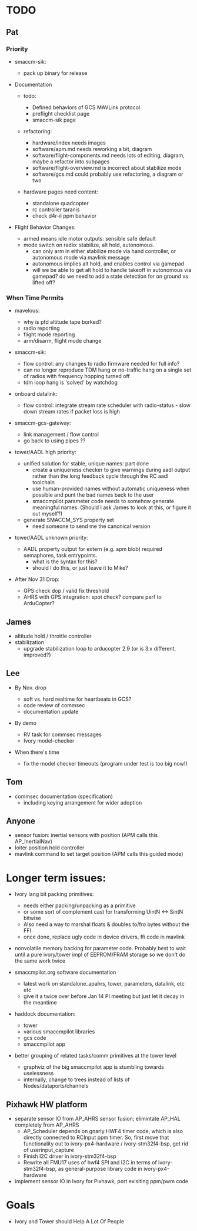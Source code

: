 # TODO

## Pat

### Priority

- smaccm-sik:
    - pack up binary for release

- Documentation
    - todo:
        - Defined behaviors of GCS MAVLink protocol
        - preflight checklist page
        - smaccm-sik page

    - refactoring:
        - hardware/index needs images
        - software/apm.md needs reworking a bit, diagram
        - software/flight-components.md needs lots of editing, diagram, maybe
          a refactor into subpages
        - software/flight-overview.md is incorrect about stabilize mode
        - software/gcs.md could probably use refactoring, a diagram or two

    - hardware pages need content:
        - standalone quadcopter
        - rc controller taranis
        - check d4r-ii ppm behavior

- Flight Behavior Changes:
    - armed means idle motor outputs: sensible safe default
    - mode switch on radio: stabilize, alt hold, autonomous.
        - can only arm in either stabilize mode via hand controller,
          or autonomous mode via mavlink message
        - autonomous implies alt hold, and enables control via gamepad
        - will we be able to get alt hold to handle takeoff in autonomous via
          gamepad? do we need to add a state detection for on ground vs lifted
          off?

### When Time Permits

- mavelous:
    - why is pfd altitude tape borked?
    - radio reporting
    - flight mode reporting
    - arm/disarm, flight mode change

- smaccm-sik:
    - flow control: any changes to radio firmware needed for full info?
    - can no longer reproduce TDM hang or no-traffic hang on a single set of
      radios with frequency hopping turned off
    - tdm loop hang is 'solved' by watchdog

- onboard datalink:
    - flow control: integrate stream rate scheduler with radio-status - slow
      down stream rates if packet loss is high

- smaccm-gcs-gateway:
    - link management / flow control
    - go back to using pipes ??

- tower/AADL high priority:
    - unified solution for stable, unique names: part done
        - create a uniqueness checker to give warnings during aadl output
          rather than the long feedback cycle through the RC aadl toolchain
        - use human-provided names without automatic uniqueness when
          possible and punt the bad names back to the user
        - smaccmpilot parameter code needs to somehow generate meaningful
          names. (Should I ask James to look at this, or figure it out myself?)
    - generate SMACCM\_SYS property set
        - need someone to send me the canonical version

- tower/AADL unknown priority:
    - AADL property output for extern (e.g. apm blob) required semaphores,
      task entrypoints.
        - what is the syntax for this?
        - should I do this, or just leave it to Mike?

- After Nov 31 Drop:
    - GPS check dop / valid fix threshold
    - AHRS with GPS integration: spot check? compare perf to ArduCopter?


## James

- altitude hold / throttle controller
- stabilization
    - upgrade stabilization loop to arducopter 2.9 (or is 3.x different, improved?)

## Lee

- By Nov. drop
    - soft vs. hard realtime for heartbeats in GCS?
    - code review of commsec
    - documentation update

- By demo
    - RV task for commsec messages
    - Ivory model-checker

- When there's time
    - fix the model checker timeouts (program under test is too big now!)

## Tom

- commsec documentation (specification)
    - including keying arrangement for wider adoption

## Anyone

- sensor fusion: inertial sensors with position (APM calls this AP_InertialNav)
- loiter position hold controller
- mavlink command to set target position (APM calls this guided mode)

# Longer term issues:

- Ivory lang bit packing primitives:
    - needs either packing/unpacking as a primitive
    - or some sort of complement cast for transforming UintN <-> SintN bitwise
    - Also need a way to marshal floats & doubles to/fro bytes without the FFI
    - once done, replace ugly code in device drivers, ffi code in mavlink

- nonvolatile memory backing for parameter code. Probably best to wait until
  a pure ivory/tower impl of EEPROM/FRAM storage so we don't do the same work
  twice

- smaccmpilot.org software documentation
    - latest work on standalone_apahrs, tower, parameters, datalink, etc etc
    - give it a twice over before Jan 14 PI meeting but just let it decay in the meantime

- haddock documentation:
    - tower
    - various smaccmpilot libraries
    - gcs code
    - smaccmpilot app

- better grouping of related tasks/comm primitives at the tower level
    - graphviz of the big smaccmpilot app is stumbling towards uselessness
    - internally, change to trees instead of lists of Nodes/dataports/channels

## Pixhawk HW platform
- separate sensor IO from AP_AHRS sensor fusion; elimintate AP_HAL completely from AP_AHRS
    - AP_Scheduler depends on gnarly HWF4 timer code, which is also directly
      connected to RCInput ppm timer. So, first move that functionality out
      to ivory-px4-hardware / ivory-stm32f4-bsp, get rid of userinput_capture
    - Finish I2C driver in ivory-stm32f4-bsp
    - Rewrite all FMU17 uses of hwf4 SPI and I2C in terms of
      ivory-stm32f4-bsp, as general-purpose library code in ivory-px4-hardware
- implement sensor IO in Ivory for Pixhawk, port exisiting ppm/pwm code

# Goals

- Ivory and Tower should Help A Lot Of People

